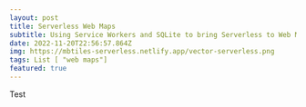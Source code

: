 ```yaml
---
layout: post
title: Serverless Web Maps
subtitle: Using Service Workers and SQLite to bring Serverless to Web Mapping
date: 2022-11-20T22:56:57.864Z
img: https://mbtiles-serverless.netlify.app/vector-serverless.png
tags: List [ "web maps"]
featured: true
---
```

T﻿est